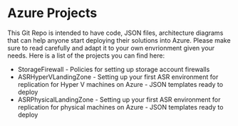 # Azure Projects

This Git Repo is intended to have code, JSON files, architecture diagrams that can help anyone start deploying their solutions into Azure. Please make sure to read carefully and adapt it to your own envrionment given your needs. Here is a list of the projects you can find here:

- StorageFirewall -  Policies for setting up storage account firewalls
- ASRHyperVLandingZone -  Setting up your first ASR environment for replication for Hyper V machines on Azure - JSON templates ready to deploy
- ASRPhysicalLandingZone -  Setting up your first ASR environment for replication for physical machines on Azure - JSON templates ready to deploy


